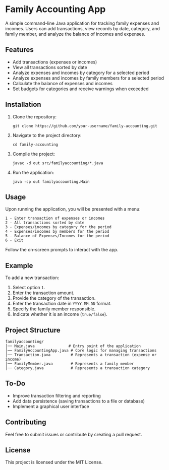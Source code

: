 # Family Accounting App

A simple command-line Java application for tracking family expenses and incomes. Users can add transactions, view records by date, category, and family member, and analyze the balance of incomes and expenses.

## Features

- Add transactions (expenses or incomes)
- View all transactions sorted by date
- Analyze expenses and incomes by category for a selected period
- Analyze expenses and incomes by family members for a selected period
- Calculate the balance of expenses and incomes
- Set budgets for categories and receive warnings when exceeded

## Installation

1. Clone the repository:
    
    ```
    git clone https://github.com/your-username/family-accounting.git
    
    ```
    
2. Navigate to the project directory:
    
    ```
    cd family-accounting
    
    ```
    
3. Compile the project:
    
    ```
    javac -d out src/familyaccounting/*.java
    
    ```
    
4. Run the application:
    
    ```
    java -cp out familyaccounting.Main
    
    ```
    

## Usage

Upon running the application, you will be presented with a menu:

```
1 - Enter transaction of expenses or incomes
2 - All transactions sorted by date
3 - Expenses/incomes by category for the period
4 - Expenses/incomes by members for the period
5 - Balance of Expenses/Incomes for the period
6 - Exit

```

Follow the on-screen prompts to interact with the app.

## Example

To add a new transaction:

1. Select option `1`.
2. Enter the transaction amount.
3. Provide the category of the transaction.
4. Enter the transaction date in `YYYY-MM-DD` format.
5. Specify the family member responsible.
6. Indicate whether it is an income (`true/false`).

## Project Structure

```
familyaccounting/
│── Main.java               # Entry point of the application
│── FamilyAccountingApp.java # Core logic for managing transactions
│── Transaction.java         # Represents a transaction (expense or income)
│── FamilyMember.java        # Represents a family member
│── Category.java            # Represents a transaction category

```

## To-Do

- Improve transaction filtering and reporting
- Add data persistence (saving transactions to a file or database)
- Implement a graphical user interface

## Contributing

Feel free to submit issues or contribute by creating a pull request.

## License

This project is licensed under the MIT License.
